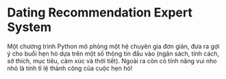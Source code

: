 # Dating Recommendation Expert System

Một chương trình Python mô phỏng một hệ chuyên gia đơn giản, đưa ra gợi ý cho buổi hẹn hò dựa trên một số thông tin đầu vào (ngân sách, tính cách, sở thích, mục tiêu, cảm xúc và thời tiết).
Ngoài ra còn có tính năng vui nho nhỏ là tính tỉ lệ thành công của cuộc hẹn hò!
